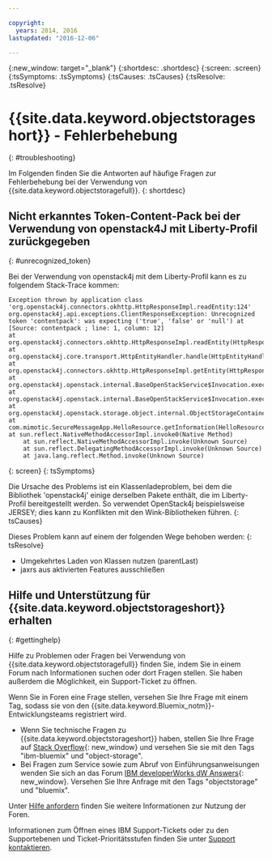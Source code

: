 ```yaml
---

copyright:
  years: 2014, 2016
lastupdated: "2016-12-06"

---
```

{:new_window: target="_blank"}
{:shortdesc: .shortdesc}
{:screen: .screen}
{:tsSymptoms: .tsSymptoms}
{:tsCauses: .tsCauses}
{:tsResolve: .tsResolve}

# {{site.data.keyword.objectstorageshort}} - Fehlerbehebung
{: #troubleshooting}


Im Folgenden finden Sie die Antworten auf häufige Fragen zur Fehlerbehebung bei der Verwendung von {{site.data.keyword.objectstoragefull}}.
{: shortdesc}

## Nicht erkanntes Token-Content-Pack bei der Verwendung von openstack4J mit Liberty-Profil zurückgegeben
{: #unrecognized_token}


Bei der Verwendung von openstack4j mit dem Liberty-Profil kann es zu folgendem Stack-Trace kommen:
```
Exception thrown by application class 'org.openstack4j.connectors.okhttp.HttpResponseImpl.readEntity:124'
org.openstack4j.api.exceptions.ClientResponseException: Unrecognized token 'contentpack': was expecting ('true', 'false' or 'null') at [Source: contentpack ; line: 1, column: 12]
at org.openstack4j.connectors.okhttp.HttpResponseImpl.readEntity(HttpResponseImpl.java:124)
at org.openstack4j.core.transport.HttpEntityHandler.handle(HttpEntityHandler.java:56)
at org.openstack4j.connectors.okhttp.HttpResponseImpl.getEntity(HttpResponseImpl.java:68)
at org.openstack4j.openstack.internal.BaseOpenStackService$Invocation.execute(BaseOpenStackService.java:169)
at org.openstack4j.openstack.internal.BaseOpenStackService$Invocation.execute(BaseOpenStackService.java:163)
at org.openstack4j.openstack.storage.object.internal.ObjectStorageContainerServiceImpl.list(ObjectStorageContainerServiceImpl.java:41)
at com.mimotic.SecureMessageApp.HelloResource.getInformation(HelloResource.java:47)
at sun.reflect.NativeMethodAccessorImpl.invoke0(Native Method)
    at sun.reflect.NativeMethodAccessorImpl.invoke(Unknown Source)
    at sun.reflect.DelegatingMethodAccessorImpl.invoke(Unknown Source)
    at java.lang.reflect.Method.invoke(Unknown Source)
```
{: screen}
{: tsSymptoms}


Die Ursache des Problems ist ein Klassenladeproblem, bei dem die Bibliothek 'openstack4j' einige derselben Pakete enthält, die im Liberty-Profil bereitgestellt werden.  So verwendet OpenStack4j beispielsweise JERSEY; dies kann zu Konflikten mit den Wink-Bibliotheken führen.
{: tsCauses}


Dieses Problem kann auf einem der folgenden Wege behoben werden:
{: tsResolve}
  * Umgekehrtes Laden von Klassen nutzen (parentLast)
  * jaxrs aus aktivierten Features ausschließen


## Hilfe und Unterstützung für {{site.data.keyword.objectstorageshort}} erhalten
{: #gettinghelp}

Hilfe zu Problemen oder Fragen bei Verwendung von {{site.data.keyword.objectstoragefull}} finden Sie, indem Sie in einem Forum nach Informationen suchen oder dort Fragen stellen. Sie haben außerdem die Möglichkeit, ein Support-Ticket zu öffnen.

Wenn Sie in Foren eine Frage stellen, versehen Sie Ihre Frage mit einem Tag, sodass sie von den {{site.data.keyword.Bluemix_notm}}-Entwicklungsteams registriert wird.

* Wenn Sie technische Fragen zu {{site.data.keyword.objectstorageshort}} haben, stellen Sie Ihre Frage auf [Stack Overflow](http://stackoverflow.com/search?q=object-storage+ibm-bluemix){: new_window} und versehen Sie sie mit den Tags "ibm-bluemix" und "object-storage".
* Bei Fragen zum Service sowie zum Abruf von Einführungsanweisungen wenden Sie sich an das Forum [IBM developerWorks dW Answers](https://developer.ibm.com/answers/topics/objectstorage/?smartspace=bluemix){: new_window}. Versehen Sie Ihre Anfrage mit den Tags "objectstorage" und "bluemix".

Unter [Hilfe anfordern](/docs/support/index.html#getting-help) finden Sie weitere Informationen zur Nutzung der Foren.

Informationen zum Öffnen eines IBM Support-Tickets oder zu den Supportebenen und Ticket-Prioritätsstufen finden Sie unter [Support kontaktieren](/docs/support/index.html#contacting-support).

